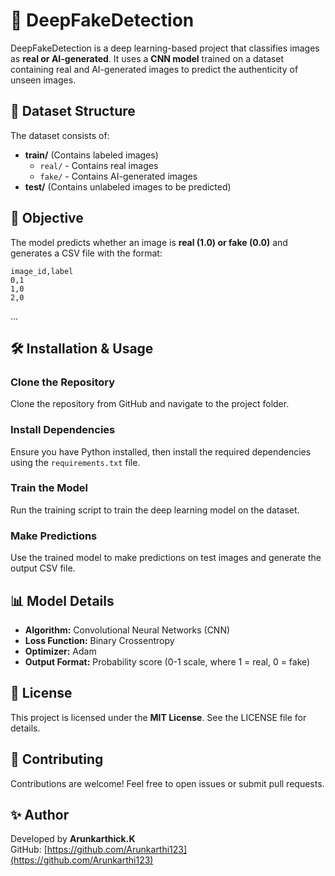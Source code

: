 # 🚀 DeepFakeDetection  

DeepFakeDetection is a deep learning-based project that classifies images as **real or AI-generated**. It uses a **CNN model** trained on a dataset containing real and AI-generated images to predict the authenticity of unseen images.  

## 📂 Dataset Structure  
The dataset consists of:  
- **train/** (Contains labeled images)  
  - `real/` - Contains real images  
  - `fake/` - Contains AI-generated images  
- **test/** (Contains unlabeled images to be predicted)  

## 🎯 Objective  
The model predicts whether an image is **real (1.0) or fake (0.0)** and generates a CSV file with the format:  
```
image_id,label  
0,1  
1,0  
2,0
```
...  

## 🛠️ Installation & Usage  
### Clone the Repository  
Clone the repository from GitHub and navigate to the project folder.  

### Install Dependencies  
Ensure you have Python installed, then install the required dependencies using the `requirements.txt` file.  

### Train the Model  
Run the training script to train the deep learning model on the dataset.  

### Make Predictions  
Use the trained model to make predictions on test images and generate the output CSV file.  

## 📊 Model Details  
- **Algorithm:** Convolutional Neural Networks (CNN)  
- **Loss Function:** Binary Crossentropy  
- **Optimizer:** Adam  
- **Output Format:** Probability score (0-1 scale, where 1 = real, 0 = fake)  

## 📄 License  
This project is licensed under the **MIT License**. See the LICENSE file for details.  

## 🤝 Contributing  
Contributions are welcome! Feel free to open issues or submit pull requests.  

## ✨ Author  
Developed by **Arunkarthick.K**  
GitHub: [https://github.com/Arunkarthi123](https://github.com/Arunkarthi123)  
